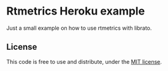# Rtmetrics Heroku example

Just a small example on how to use rtmetrics with librato.

## License

This code is free to use and distribute, under the [MIT
license](https://github.com/marcw/rtmetrics-heroku/blob/master/LICENSE).
